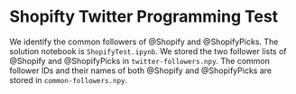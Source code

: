 # Shopifty Twitter Programming Test

We identify the common followers of @Shopify and @ShopifyPicks. The solution notebook is `ShopifyTest.ipynb`. We stored the two follower lists of @Shopify and @ShopifyPicks in `twitter-followers.npy`. The common follower IDs and their names of both @Shopify and @ShopifyPicks are stored in `common-followers.npy`.

